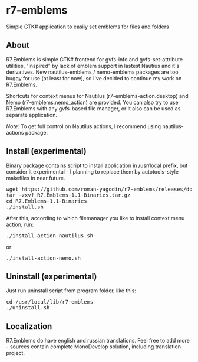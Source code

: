 r7-emblems
==========

Simple GTK# application to easily set emblems for files and folders

About
-----

R7.Emblems is simple GTK# frontend for gvfs-info and gvfs-set-attribute utilities, 
"inspired" by lack of emblem support in lastest Nautius and it's derivatives. 
New nautilus-emblems / nemo-emblems packages are too buggy for use (at least for now), 
so I've decided to continue my work on R7.Emblems.

Shortcuts for context menus for Nautilus (r7-emblems-action.desktop) and Nemo (r7-emblems.nemo_action) are provided.
You can also try to use R7.Emblems with any gvfs-based file manager, or it also can be used as separate application.  

*Note:* To get full control on Nautilus actions, I recommend using nautilus-actions package.

Install (experimental)
----------------------

Binary package contains script to install application in /usr/local prefix, but consider it experimental - 
I planning to replace them by autotools-style makefiles in near future.

<pre>wget https://github.com/roman-yagodin/r7-emblems/releases/download/1.1-alpha/R7.Emblems-1.1-Binaries.tar.gz
tar -zxvf R7.Emblems-1.1-Binaries.tar.gz
cd R7.Emblems-1.1-Binaries
./install.sh</pre>

After this, according to which filemanager you like to install context menu action, run:

<pre>./install-action-nautilus.sh</pre>

or

<pre>./install-action-nemo.sh</pre>

Uninstall (experimental)
------------------------

Just run uninstall script from program folder, like this:

<pre>cd /usr/local/lib/r7-emblems
./uninstall.sh</pre>

Localization
------------

R7.Emblems do have english and russian translations. 
Feel free to add more - sources contain complete MonoDevelop solution, including translation project. 
